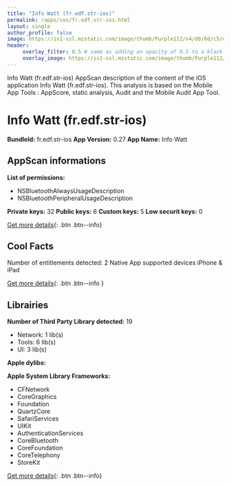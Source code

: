 ```yaml
---
title: "Info Watt (fr.edf.str-ios)"
permalink: /apps/ios/fr.edf.str-ios.html
layout: single
author_profile: false
image: https://is1-ssl.mzstatic.com/image/thumb/Purple112/v4/d0/6d/c5/d06dc586-0344-3203-5293-75e9436098d8/AppIcon-1x_U007emarketing-0-7-0-85-220.png/512x512bb.jpg
header: 
     overlay_filter: 0.5 # same as adding an opacity of 0.5 to a black background
     overlay_image: https://is1-ssl.mzstatic.com/image/thumb/Purple112/v4/d0/6d/c5/d06dc586-0344-3203-5293-75e9436098d8/AppIcon-1x_U007emarketing-0-7-0-85-220.png/512x512bb.jpg
---
```

Info Watt (fr.edf.str-ios) AppScan description of the content of the iOS application Info Watt (fr.edf.str-ios). This analysis is based on the Mobile App Tools : AppScore, static analysis, Audit and the Mobile Audit App Tool.

# Info Watt (fr.edf.str-ios)

**BundleId:** fr.edf.str-ios
**App Version:** 0.27
**App Name:** Info Watt


## AppScan informations 

**List of permissions:** 
- NSBluetoothAlwaysUsageDescription
- NSBluetoothPeripheralUsageDescription
  
  
**Private keys:** 32
**Public keys:** 6
**Custom keys:** 5
**Low securit keys:** 0
  
[Get more details](/pricing.html){: .btn .btn--info}

## Cool Facts

Number of entitlements detected: 2
Native App
supported devices iPhone & iPad
  
[Get more details](/pricing.html){: .btn .btn--info }

## Librairies 
**Number of Third Party Library detected:** 19
- Network: 1 lib(s)
- Tools: 6 lib(s)
- UI: 3 lib(s)


**Apple dylibs:**


**Apple System Library Frameworks:**
- CFNetwork
- CoreGraphics
- Foundation
- QuartzCore
- SafariServices
- UIKit
- AuthenticationServices
- CoreBluetooth
- CoreFoundation
- CoreTelephony
- StoreKit


  
[Get more details](/pricing.html){: .btn .btn--info}

